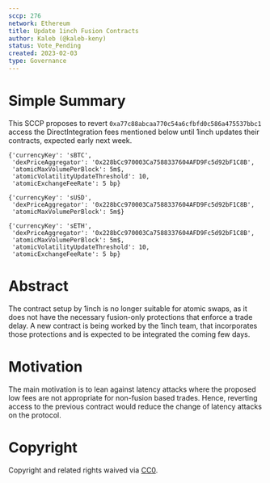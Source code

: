```yaml
---
sccp: 276
network: Ethereum
title: Update 1inch Fusion Contracts
author: Kaleb (@kaleb-keny)
status: Vote_Pending
created: 2023-02-03
type: Governance
---
```


# Simple Summary

This SCCP proposes to revert `0xa77c88abcaa770c54a6cfbfd0c586a475537bbc1` access the DirectIntegration fees mentioned below until 1inch updates their contracts, expected early next week.

```
{'currencyKey': 'sBTC',
 'dexPriceAggregator': '0x228bCc970003Ca7588337604AFD9Fc5d92bF1C8B',
 'atomicMaxVolumePerBlock': 5m$,
 'atomicVolatilityUpdateThreshold': 10,
 'atomicExchangeFeeRate': 5 bp}

{'currencyKey': 'sUSD',
 'dexPriceAggregator': '0x228bCc970003Ca7588337604AFD9Fc5d92bF1C8B',
 'atomicMaxVolumePerBlock': 5m$}

{'currencyKey': 'sETH',
 'dexPriceAggregator': '0x228bCc970003Ca7588337604AFD9Fc5d92bF1C8B',
 'atomicMaxVolumePerBlock': 5m$,
 'atomicVolatilityUpdateThreshold': 10,
 'atomicExchangeFeeRate': 5 bp}
```

# Abstract

The contract setup by 1inch is no longer suitable for atomic swaps, as it does not have the necessary fusion-only protections that enforce a trade delay. A new contract is being worked by the 1inch team, that incorporates those protections and is expected to be integrated the coming few days.

# Motivation

The main motivation is to lean against latency attacks where the proposed low fees are not appropriate for non-fusion based trades. Hence, reverting access to the previous contract would reduce the change of latency attacks on the protocol.


# Copyright

Copyright and related rights waived via [CC0](https://creativecommons.org/publicdomain/zero/1.0/).
